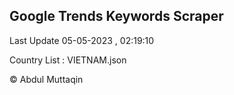 

## Google Trends Keywords Scraper 
 
Last Update 05-05-2023 , 02:19:10

Country List :
VIETNAM.json



© Abdul Muttaqin 

